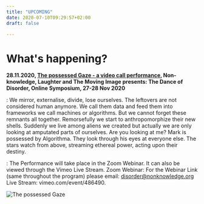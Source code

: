 ```yaml
---
title: "UPCOMING"
date: 2020-07-10T09:29:57+02:00
draft: false

---
```


# What's happening?

**28.11.2020, [The possessed Gaze - a video call performance](https://www.nonknowledge.org/p16), Non-knowledge, Laughter and The Moving Image presents: The Dance of Disorder, Online Symposium, 27-28 Nov 2020**

:   We mirror, externalise, divide, lose ourselves. The leftovers are not considered human anymore. We call them data and feed them into frameworks we call machines or algorithms. But we cannot forget these remnants all together. Remorsefully we start to anthropomorphize their new shells. Suddenly we live among aliens we created but actually we are only looking at amputated parts of ourselves.
Are you looking at me?
Mark is possessed by Algorithma.
They look through his eyes at everyone else.
The stars watch from above, streaming ethereal power, acting upon their destiny.

:   The Performance will take place in the Zoom Webinar. It can also be viewed through the Vimeo Live Stream.
Zoom Webinar: For the Webinar Link (same throughout the program) please email: disorder@nonknowledge.org
Live Stream: vimeo.com/event/486490.

![The possessed Gaze](/upcoming/tpg.jpg)

&nbsp;